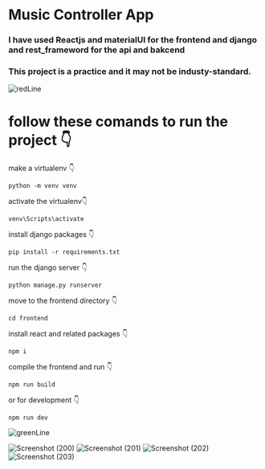 # Music Controller App
### I have used Reactjs and materialUI for the frontend and django and rest_frameword for the api and bakcend
### This project is a practice and it may not be industy-standard.
![redLine](https://github.com/artinmohajeri/React-Django-application/assets/95845593/b6f8f056-0d63-49e6-b35e-4691ad1358ae)

# follow these comands to run the project 👇

make a virtualenv 👇
```
python -m venv venv
```

activate the virtualenv👇
```
venv\Scripts\activate
```

install django packages 👇
```
pip install -r requirements.txt
```

run the django server 👇
```
python manage.py runserver
```

move to the frontend directory 👇
```
cd frontend
```

install react and related packages 👇
```
npm i
```

compile the frontend and run 👇
```
npm run build
```
or for development 👇
```
npm run dev
```
![greenLine](https://github.com/artinmohajeri/React-Django-application/assets/95845593/8dbafe71-6899-47aa-b4af-8aac24068ba5)

![Screenshot (200)](https://github.com/artinmohajeri/React-Django-application/assets/95845593/f49b4c93-4099-455f-9551-09fc9c38073d)
![Screenshot (201)](https://github.com/artinmohajeri/React-Django-application/assets/95845593/8b2ca391-dea5-43d9-a762-94373b3aa92c)
![Screenshot (202)](https://github.com/artinmohajeri/React-Django-application/assets/95845593/476338e3-12da-4952-a8d5-16f23b5ee213)
![Screenshot (203)](https://github.com/artinmohajeri/React-Django-application/assets/95845593/3af46798-73eb-4218-9852-1a93c7c765ce)




